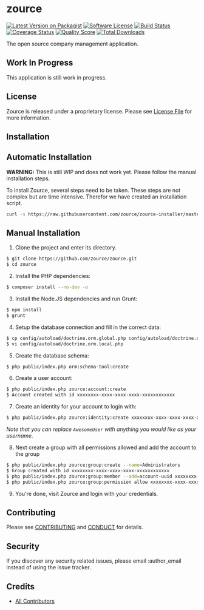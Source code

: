# zource

[![Latest Version on Packagist][ico-version]][link-packagist]
[![Software License][ico-license]](LICENSE)
[![Build Status][ico-travis]][link-travis]
[![Coverage Status][ico-scrutinizer]][link-scrutinizer]
[![Quality Score][ico-code-quality]][link-code-quality]
[![Total Downloads][ico-downloads]][link-downloads]

The open source company management application.

## Work In Progress

This application is still work in progress.

## License

Zource is released under a proprietary license.
Please see [License File](LICENSE.md) for more information.

## Installation

## Automatic Installation

**WARNING:** This is still WIP and does not work yet. Please follow the manual installation steps. 

To install Zource, several steps need to be taken. These steps are not 
complex but are time intensive. Therefor we have created an installation 
script.
 
```bash
curl -s https://raw.githubusercontent.com/zource/zource-installer/master/install.sh | sudo bash
```

## Manual Installation

1. Clone the project and enter its directory.

 ```bash
 $ git clone https://github.com/zource/zource.git
 $ cd zource
 ```

2. Install the PHP dependencies:

 ```bash
 $ composer install --no-dev -o
 ```

3. Install the Node.JS dependencies and run Grunt:

 ```bash
 $ npm install
 $ grunt
 ```

4. Setup the database connection and fill in the correct data:

 ```bash
 $ cp config/autoload/doctrine.orm.global.php config/autoload/doctrine.orm.local.php
 $ vi config/autoload/doctrine.orm.local.php
 ```

5. Create the database schema:

 ```bash
 $ php public/index.php orm:schema-tool:create
 ```

6. Create a user account:

 ```bash
 $ php public/index.php zource:account:create
 $ Account created with id xxxxxxxx-xxxx-xxxx-xxxx-xxxxxxxxxxxx
 ```

7. Create an identity for your account to login with:

 ```bash
 $ php public/index.php zource:identity:create xxxxxxxx-xxxx-xxxx-xxxx-xxxxxxxxxxxx username AwesomeUser
 ```
 *Note that you can replace `AwesomeUser` with anything you would like as your username.*

8. Next create a group with all permissions allowed and add the account to the group

 ```bash
 $ php public/index.php zource:group:create --name=Administrators
 $ Group created with id xxxxxxxx-xxxx-xxxx-xxxx-xxxxxxxxxxxx
 $ php public/index.php zource:group:member --add=account-uuid xxxxxxxx-xxxx-xxxx-xxxx-xxxxxxxxxxxx
 $ php public/index.php zource:group:permission allow xxxxxxxx-xxxx-xxxx-xxxx-xxxxxxxxxxxx
 ```
 
9. You're done, visit Zource and login with your credentials.

## Contributing

Please see [CONTRIBUTING](CONTRIBUTING.md) and [CONDUCT](CONDUCT.md) for details.

## Security

If you discover any security related issues, please email :author_email instead of using the issue tracker.

## Credits

- [All Contributors][link-contributors]

[ico-version]: https://img.shields.io/packagist/v/zource/zource.svg?style=flat-square
[ico-license]: https://img.shields.io/badge/license-proprietary-brightgreen.svg?style=flat-square
[ico-travis]: https://img.shields.io/travis/zource/zource/master.svg?style=flat-square
[ico-scrutinizer]: https://img.shields.io/scrutinizer/coverage/g/zource/zource.svg?style=flat-square
[ico-code-quality]: https://img.shields.io/scrutinizer/g/zource/zource.svg?style=flat-square
[ico-downloads]: https://img.shields.io/packagist/dt/zource/zource.svg?style=flat-square

[link-packagist]: https://packagist.org/packages/zource/zource
[link-travis]: https://travis-ci.org/zource/zource
[link-scrutinizer]: https://scrutinizer-ci.com/g/zource/zource/code-structure
[link-code-quality]: https://scrutinizer-ci.com/g/zource/zource
[link-downloads]: https://packagist.org/packages/zource/zource
[link-contributors]: ../../contributors
